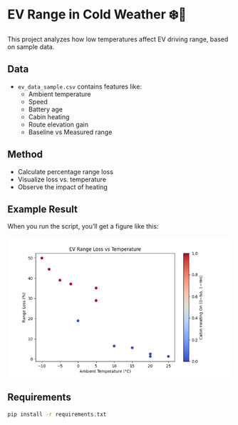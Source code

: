# EV Range in Cold Weather ❄️🔋

This project analyzes how low temperatures affect EV driving range, based on sample data.

## Data
- `ev_data_sample.csv` contains features like:
  - Ambient temperature
  - Speed
  - Battery age
  - Cabin heating
  - Route elevation gain
  - Baseline vs Measured range

## Method
- Calculate percentage range loss
- Visualize loss vs. temperature
- Observe the impact of heating

## Example Result
When you run the script, you’ll get a figure like this:

![Range Loss](results/range_loss.png)

## Requirements
```bash
pip install -r requirements.txt
